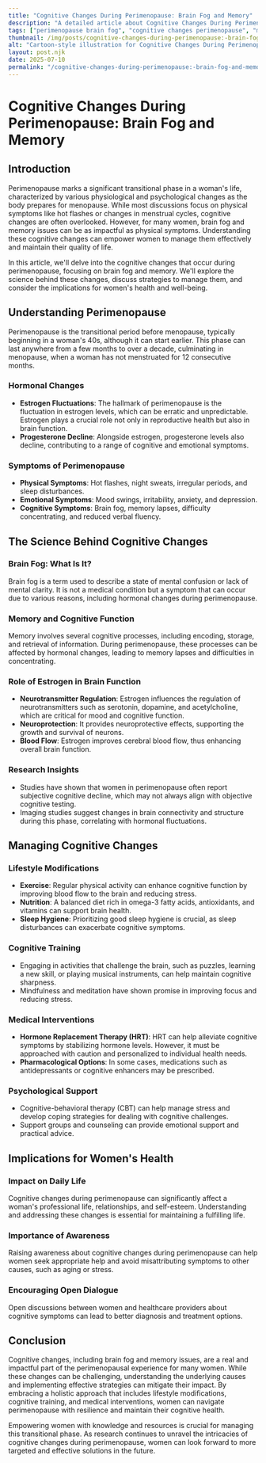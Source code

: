 ```yaml
---
title: "Cognitive Changes During Perimenopause: Brain Fog and Memory"
description: "A detailed article about Cognitive Changes During Perimenopause: Brain Fog and Memory."
tags: ["perimenopause brain fog", "cognitive changes perimenopause", "memory loss perimenopause", "brain function during perimenopause", "perimenopause cognitive symptoms"]
thumbnail: /img/posts/cognitive-changes-during-perimenopause:-brain-fog-and-memory.webp
alt: "Cartoon-style illustration for Cognitive Changes During Perimenopause: Brain Fog and Memory"
layout: post.njk
date: 2025-07-10
permalink: "/cognitive-changes-during-perimenopause:-brain-fog-and-memory/"
---
```


# Cognitive Changes During Perimenopause: Brain Fog and Memory

## Introduction

Perimenopause marks a significant transitional phase in a woman's life, characterized by various physiological and psychological changes as the body prepares for menopause. While most discussions focus on physical symptoms like hot flashes or changes in menstrual cycles, cognitive changes are often overlooked. However, for many women, brain fog and memory issues can be as impactful as physical symptoms. Understanding these cognitive changes can empower women to manage them effectively and maintain their quality of life.

In this article, we'll delve into the cognitive changes that occur during perimenopause, focusing on brain fog and memory. We'll explore the science behind these changes, discuss strategies to manage them, and consider the implications for women's health and well-being.

## Understanding Perimenopause

Perimenopause is the transitional period before menopause, typically beginning in a woman's 40s, although it can start earlier. This phase can last anywhere from a few months to over a decade, culminating in menopause, when a woman has not menstruated for 12 consecutive months.

### Hormonal Changes

- **Estrogen Fluctuations**: The hallmark of perimenopause is the fluctuation in estrogen levels, which can be erratic and unpredictable. Estrogen plays a crucial role not only in reproductive health but also in brain function.
- **Progesterone Decline**: Alongside estrogen, progesterone levels also decline, contributing to a range of cognitive and emotional symptoms.

### Symptoms of Perimenopause

- **Physical Symptoms**: Hot flashes, night sweats, irregular periods, and sleep disturbances.
- **Emotional Symptoms**: Mood swings, irritability, anxiety, and depression.
- **Cognitive Symptoms**: Brain fog, memory lapses, difficulty concentrating, and reduced verbal fluency.

## The Science Behind Cognitive Changes

### Brain Fog: What Is It?

Brain fog is a term used to describe a state of mental confusion or lack of mental clarity. It is not a medical condition but a symptom that can occur due to various reasons, including hormonal changes during perimenopause.

### Memory and Cognitive Function

Memory involves several cognitive processes, including encoding, storage, and retrieval of information. During perimenopause, these processes can be affected by hormonal changes, leading to memory lapses and difficulties in concentrating.

### Role of Estrogen in Brain Function

- **Neurotransmitter Regulation**: Estrogen influences the regulation of neurotransmitters such as serotonin, dopamine, and acetylcholine, which are critical for mood and cognitive function.
- **Neuroprotection**: It provides neuroprotective effects, supporting the growth and survival of neurons.
- **Blood Flow**: Estrogen improves cerebral blood flow, thus enhancing overall brain function.

### Research Insights

- Studies have shown that women in perimenopause often report subjective cognitive decline, which may not always align with objective cognitive testing.
- Imaging studies suggest changes in brain connectivity and structure during this phase, correlating with hormonal fluctuations.

## Managing Cognitive Changes

### Lifestyle Modifications

- **Exercise**: Regular physical activity can enhance cognitive function by improving blood flow to the brain and reducing stress.
- **Nutrition**: A balanced diet rich in omega-3 fatty acids, antioxidants, and vitamins can support brain health.
- **Sleep Hygiene**: Prioritizing good sleep hygiene is crucial, as sleep disturbances can exacerbate cognitive symptoms.

### Cognitive Training

- Engaging in activities that challenge the brain, such as puzzles, learning a new skill, or playing musical instruments, can help maintain cognitive sharpness.
- Mindfulness and meditation have shown promise in improving focus and reducing stress.

### Medical Interventions

- **Hormone Replacement Therapy (HRT)**: HRT can help alleviate cognitive symptoms by stabilizing hormone levels. However, it must be approached with caution and personalized to individual health needs.
- **Pharmacological Options**: In some cases, medications such as antidepressants or cognitive enhancers may be prescribed.

### Psychological Support

- Cognitive-behavioral therapy (CBT) can help manage stress and develop coping strategies for dealing with cognitive challenges.
- Support groups and counseling can provide emotional support and practical advice.

## Implications for Women's Health

### Impact on Daily Life

Cognitive changes during perimenopause can significantly affect a woman's professional life, relationships, and self-esteem. Understanding and addressing these changes is essential for maintaining a fulfilling life.

### Importance of Awareness

Raising awareness about cognitive changes during perimenopause can help women seek appropriate help and avoid misattributing symptoms to other causes, such as aging or stress.

### Encouraging Open Dialogue

Open discussions between women and healthcare providers about cognitive symptoms can lead to better diagnosis and treatment options.

## Conclusion

Cognitive changes, including brain fog and memory issues, are a real and impactful part of the perimenopausal experience for many women. While these changes can be challenging, understanding the underlying causes and implementing effective strategies can mitigate their impact. By embracing a holistic approach that includes lifestyle modifications, cognitive training, and medical interventions, women can navigate perimenopause with resilience and maintain their cognitive health.

Empowering women with knowledge and resources is crucial for managing this transitional phase. As research continues to unravel the intricacies of cognitive changes during perimenopause, women can look forward to more targeted and effective solutions in the future.